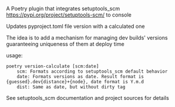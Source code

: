 A Poetry plugin that integrates setuptools_scm <https://pypi.org/project/setuptools-scm/> to console

Updates pyproject.toml file version with a calculated one

The idea is to add a mechanism for managing dev builds' versions guaranteeing uniqueness of them at deploy time  

usage:

    poetry version-calculate [scm:date]
        scm: Formats according to setuptools_scm default behavior
        date: Formats versions as date. Result format is {guessed}.dev{distance}+{node}, date format is Y.m.d
        dist: Same as date, but without dirty tag

See setuptools_scm documentation and project sources for details

